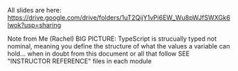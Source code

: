 All slides are here: https://drive.google.com/drive/folders/1uT2QijY1vPi6EW_Wu8pWJfSWXGk6lwok?usp=sharing

Note from Me (Rachel) BIG PICTURE: TypeScript is strucually typed not nominal, meaning you define the structure of what the values a variable can hold... when in doubt from this document or all that follow SEE "INSTRUCTOR REFERENCE" files in each module